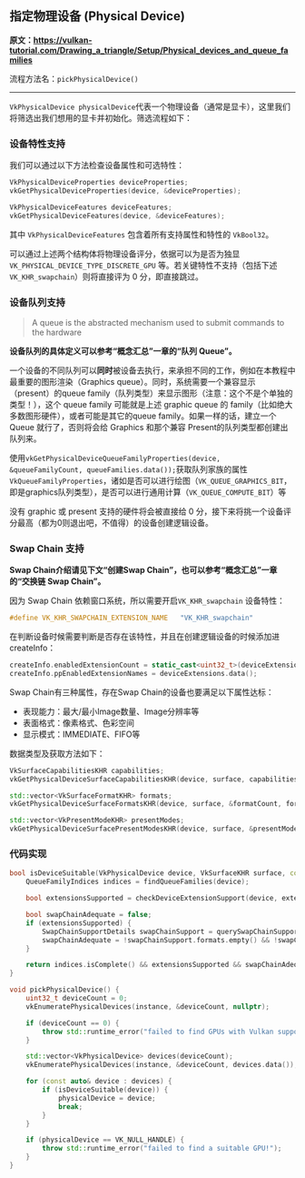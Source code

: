 

## 指定物理设备 (Physical Device)

**原文：https://vulkan-tutorial.com/Drawing_a_triangle/Setup/Physical_devices_and_queue_families**

流程方法名：`pickPhysicalDevice()`

---

`VkPhysicalDevice physicalDevice`代表一个物理设备（通常是显卡），这里我们将筛选出我们想用的显卡并初始化。筛选流程如下：



### 设备特性支持

我们可以通过以下方法检查设备属性和可选特性：

```c++
VkPhysicalDeviceProperties deviceProperties;
vkGetPhysicalDeviceProperties(device, &deviceProperties);

VkPhysicalDeviceFeatures deviceFeatures;
vkGetPhysicalDeviceFeatures(device, &deviceFeatures);
```

其中 `VkPhysicalDeviceFeatures` 包含着所有支持属性和特性的 `VkBool32`。

可以通过上述两个结构体将物理设备评分，依据可以为是否为独显 `VK_PHYSICAL_DEVICE_TYPE_DISCRETE_GPU` 等。若关键特性不支持（包括下述`VK_KHR_swapchain`）则将直接评为 0 分，即直接跳过。



### 设备队列支持

> A queue is the abstracted mechanism used to submit commands to the hardware

**设备队列的具体定义可以参考“概念汇总”一章的“队列 Queue”。**

一个设备的不同队列可以**同时**被设备去执行，来承担不同的工作，例如在本教程中最重要的图形渲染（Graphics queue）。同时，系统需要一个兼容显示（present）的queue family（队列类型）来显示图形（注意：这个不是个单独的类型！），这个 queue family 可能就是上述 graphic queue 的 family（比如绝大多数图形硬件），或者可能是其它的queue family。如果一样的话，建立一个 Queue 就行了，否则将会给 Graphics 和那个兼容 Present的队列类型都创建出队列来。

使用`vkGetPhysicalDeviceQueueFamilyProperties(device, &queueFamilyCount, queueFamilies.data());`获取队列家族的属性`VkQueueFamilyProperties`，诸如是否可以进行绘图（`VK_QUEUE_GRAPHICS_BIT`，即是graphics队列类型），是否可以进行通用计算（`VK_QUEUE_COMPUTE_BIT`）等

没有 graphic 或 present 支持的硬件将会被直接给 0 分，接下来将挑一个设备评分最高（都为0则退出吧，不值得）的设备创建逻辑设备。



### Swap Chain 支持

**Swap Chain介绍请见下文“创建Swap Chain”，也可以参考“概念汇总”一章的“交换链 Swap Chain”。**

因为 Swap Chain 依赖窗口系统，所以需要开启`VK_KHR_swapchain` 设备特性：

```c++
#define VK_KHR_SWAPCHAIN_EXTENSION_NAME   "VK_KHR_swapchain"
```

在判断设备时候需要判断是否存在该特性，并且在创建逻辑设备的时候添加进createInfo：

```c++
createInfo.enabledExtensionCount = static_cast<uint32_t>(deviceExtensions.size());
createInfo.ppEnabledExtensionNames = deviceExtensions.data();
```

Swap Chain有三种属性，存在Swap Chain的设备也要满足以下属性达标：

- 表现能力：最大/最小Image数量、Image分辨率等
- 表面格式：像素格式、色彩空间
- 显示模式：IMMEDIATE、FIFO等

数据类型及获取方法如下：

```c++
VkSurfaceCapabilitiesKHR capabilities;
vkGetPhysicalDeviceSurfaceCapabilitiesKHR(device, surface, capabilities);

std::vector<VkSurfaceFormatKHR> formats;
vkGetPhysicalDeviceSurfaceFormatsKHR(device, surface, &formatCount, formats.data());

std::vector<VkPresentModeKHR> presentModes;
vkGetPhysicalDeviceSurfacePresentModesKHR(device, surface, &presentModeCount, presentModes.data())
```



### 代码实现

```cpp
bool isDeviceSuitable(VkPhysicalDevice device, VkSurfaceKHR surface, const std::vector<const char*> extensions) {
    QueueFamilyIndices indices = findQueueFamilies(device);

    bool extensionsSupported = checkDeviceExtensionSupport(device, extensions);

    bool swapChainAdequate = false;
    if (extensionsSupported) {
        SwapChainSupportDetails swapChainSupport = querySwapChainSupport(device, surface);
        swapChainAdequate = !swapChainSupport.formats.empty() && !swapChainSupport.presentModes.empty();
    }

    return indices.isComplete() && extensionsSupported && swapChainAdequate;
}

void pickPhysicalDevice() {
    uint32_t deviceCount = 0;
    vkEnumeratePhysicalDevices(instance, &deviceCount, nullptr);

    if (deviceCount == 0) {
        throw std::runtime_error("failed to find GPUs with Vulkan support!");
    }

    std::vector<VkPhysicalDevice> devices(deviceCount);
    vkEnumeratePhysicalDevices(instance, &deviceCount, devices.data());

    for (const auto& device : devices) {
        if (isDeviceSuitable(device)) {
            physicalDevice = device;
            break;
        }
    }

    if (physicalDevice == VK_NULL_HANDLE) {
        throw std::runtime_error("failed to find a suitable GPU!");
    }
}
```

